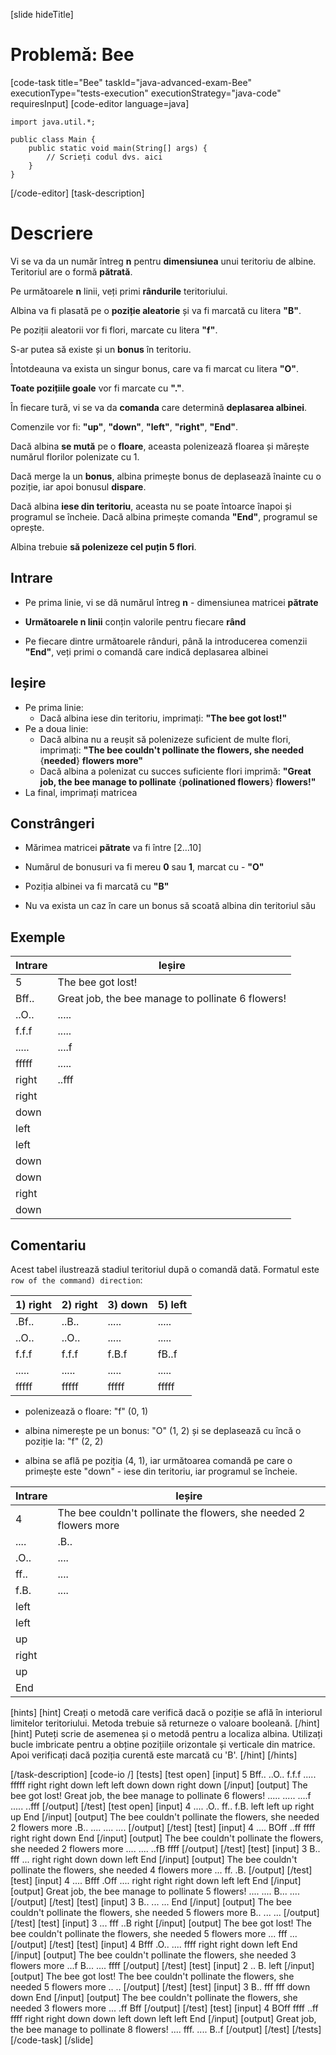 [slide hideTitle]
# Problemă: Bee
[code-task title="Bee" taskId="java-advanced-exam-Bee" executionType="tests-execution" executionStrategy="java-code" requiresInput]
[code-editor language=java]
```
import java.util.*;

public class Main {
    public static void main(String[] args) {
        // Scrieți codul dvs. aici
    }
}
```
[/code-editor]
[task-description]
# Descriere

Vi se va da un număr întreg **n** pentru **dimensiunea** unui teritoriu de albine. Teritoriul are o formă **pătrată**.

Pe următoarele **n** linii, veți primi **rândurile** teritoriului.

Albina va fi plasată pe o **poziție aleatorie** și va fi marcată cu litera **"B"**.

Pe poziții aleatorii vor fi flori, marcate cu litera **"f"**.

S-ar putea să existe și un **bonus** în teritoriu.

Întotdeauna va exista un singur bonus, care va fi marcat cu litera **"O"**.

**Toate pozițiile goale** vor fi marcate cu **"."**.

În fiecare tură, vi se va da **comanda** care determină **deplasarea albinei**.

Comenzile vor fi: **"up"**, **"down"**, **"left"**, **"right"**, **"End"**.

Dacă albina **se mută** pe o **floare**, aceasta polenizează floarea și mărește numărul florilor polenizate cu 1.

Dacă merge la un **bonus**, albina primește bonus de deplasează înainte cu o poziție, iar apoi bonusul **dispare**.

Dacă albina **iese din teritoriu**, aceasta nu se poate întoarce înapoi și programul se încheie. Dacă albina primește comanda **"End"**, programul se oprește.

Albina trebuie **să polenizeze cel puțin 5 flori**.

## Intrare

- Pe prima linie, vi se dă numărul întreg **n** - dimensiunea matricei **pătrate**

- **Următoarele n linii** conțin valorile pentru fiecare **rând**

- Pe fiecare dintre următoarele rânduri, până la introducerea comenzii **"End"**, veți primi o comandă care indică deplasarea albinei

## Ieșire

- Pe prima linie:
  - Dacă albina iese din teritoriu, imprimați: **"The bee got lost!"**
- Pe a doua linie:
  - Dacă albina nu a reușit să polenizeze suficient de multe flori, imprimați: **"The bee couldn't pollinate the flowers, she needed** \{**needed**\} **flowers more"**
  - Dacă albina a polenizat cu succes suficiente flori imprimă: **"Great job, the bee manage to pollinate** \{**polinationed flowers**\} **flowers!"**
- La final, imprimați matricea

## Constrângeri

- Mărimea matricei **pătrate** va fi între \[2…10\]

- Numărul de bonusuri va fi mereu **0** sau **1**, marcat cu - **"O"**

- Poziția albinei va fi marcată cu **"B"**

- Nu va exista un caz în care un bonus să scoată albina din teritoriul său

## Exemple

|**Intrare**|**Ieșire**|
|-----|------|
|5|The bee got lost!|
|Bff..|Great job, the bee manage to pollinate 6 flowers!|
|..O..|.....|
|f.f.f|.....|
|.....|....f|
|fffff|.....|
|right|..fff|
|right||
|down||
|left||
|left||
|down||
|down||
|right||
|down||

## Comentariu

Acest tabel ilustrează stadiul teritoriul după o comandă dată.
Formatul este `row of the command) direction`:

|1) right|2) right|3) down|5) left|
|---|---|---|---|
|.Bf..|..B..|.....|.....|
|..O..|..O..|.....|.....|
|f.f.f|f.f.f|f.B.f|fB..f|
|.....|.....|.....|.....|
|fffff|fffff|fffff|fffff|


- polenizează o floare: "f" (0, 1)

- albina nimerește pe un bonus: "O" (1, 2) și se deplasează cu încă o poziție la: "f" (2, 2)

- albina se află pe poziția (4, 1), iar următoarea comandă pe care o primește este "down" - iese din teritoriu, iar programul se încheie.

|**Intrare**|**Ieșire**|
|---|---|
|4|The bee couldn't pollinate the flowers, she needed 2 flowers more|
|....|.B..|
|.O..|....|
|ff..|....|
|f.B.|....|
|left||
|left||
|up||
|right||
|up||
|End||

[hints]
[hint]
Creați o metodă care verifică dacă o poziție se află în interiorul limitelor teritoriului.
Metoda trebuie să returneze o valoare booleană.
[/hint] 
[hint]
Puteți scrie de asemenea și o metodă pentru a localiza albina.
Utilizați bucle imbricate pentru a obține pozițiile orizontale și verticale din matrice.
Apoi verificați dacă poziția curentă este marcată cu 'B'.
[/hint] 
[/hints] 

[/task-description]
[code-io /]
[tests]
[test open]
[input]
5
Bff..
..O..
f.f.f
.....
fffff
right
right
down
left
left
down
down
right
down
[/input]
[output]
The bee got lost!
Great job, the bee manage to pollinate 6 flowers!
.....
.....
....f
.....
..fff
[/output]
[/test]
[test open]
[input]
4
....
.O..
ff..
f.B.
left
left
up
right
up
End
[/input]
[output]
The bee couldn't pollinate the flowers, she needed 2 flowers more
.B..
....
....
....
[/output]
[/test]
[test]
[input]
4
....
BOff
..ff
ffff
right
right
down
End
[/input]
[output]
The bee couldn't pollinate the flowers, she needed 2 flowers more
....
....
..fB
ffff
[/output]
[/test]
[test]
[input]
3
B..
fff
...
right
right
down
down
left
End
[/input]
[output]
The bee couldn't pollinate the flowers, she needed 4 flowers more
...
ff.
.B.
[/output]
[/test]
[test]
[input]
4
....
Bfff
.Off
....
right
right
right
down
left
left
End
[/input]
[output]
Great job, the bee manage to pollinate 5 flowers!
....
....
B...
....
[/output]
[/test]
[test]
[input]
3
B..
...
...
End
[/input]
[output]
The bee couldn't pollinate the flowers, she needed 5 flowers more
B..
...
...
[/output]
[/test]
[test]
[input]
3
...
fff
..B
right
[/input]
[output]
The bee got lost!
The bee couldn't pollinate the flowers, she needed 5 flowers more
...
fff
...
[/output]
[/test]
[test]
[input]
4
Bfff
.O..
....
ffff
right
right
down
left
End
[/input]
[output]
The bee couldn't pollinate the flowers, she needed 3 flowers more
...f
B...
....
ffff
[/output]
[/test]
[test]
[input]
2
..
B.
left
[/input]
[output]
The bee got lost!
The bee couldn't pollinate the flowers, she needed 5 flowers more
..
..
[/output]
[/test]
[test]
[input]
3
B..
fff
fff
down
down
End
[/input]
[output]
The bee couldn't pollinate the flowers, she needed 3 flowers more
...
.ff
Bff
[/output]
[/test]
[test]
[input]
4
BOff
ffff
..ff
ffff
right
right
down
down
left
down
left
left
End
[/input]
[output]
Great job, the bee manage to pollinate 8 flowers!
....
fff.
....
B..f
[/output]
[/test]
[/tests]
[/code-task]
[/slide]
